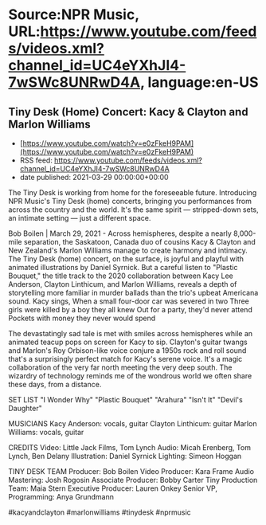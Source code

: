 # Source:NPR Music, URL:https://www.youtube.com/feeds/videos.xml?channel_id=UC4eYXhJI4-7wSWc8UNRwD4A, language:en-US

## Tiny Desk (Home) Concert: Kacy & Clayton and Marlon Williams
 - [https://www.youtube.com/watch?v=e0zFkeH9PAM](https://www.youtube.com/watch?v=e0zFkeH9PAM)
 - RSS feed: https://www.youtube.com/feeds/videos.xml?channel_id=UC4eYXhJI4-7wSWc8UNRwD4A
 - date published: 2021-03-29 00:00:00+00:00

The Tiny Desk is working from home for the foreseeable future. Introducing NPR Music's Tiny Desk (home) concerts, bringing you performances from across the country and the world. It's the same spirit — stripped-down sets, an intimate setting — just a different space.

Bob Boilen | March 29, 2021 - Across hemispheres, despite a nearly 8,000-mile separation, the Saskatoon, Canada duo of cousins Kacy & Clayton and New Zealand's Marlon Williams manage to create harmony and intimacy. The Tiny Desk (home) concert, on the surface, is joyful and playful with animated illustrations by Daniel Syrnick. But a careful listen to "Plastic Bouquet," the title track to the 2020 collaboration between Kacy Lee Anderson, Clayton Linthicum, and Marlon Williams, reveals a depth of storytelling more familiar in murder ballads than the trio's upbeat Americana sound. 
Kacy sings, 
When a small four-door car was severed in two
Three girls were killed by a boy they all knew
Out for a party, they'd never attend 
Pockets with money they never would spend 

The devastatingly sad tale is met with smiles across hemispheres while an animated teacup pops on screen for Kacy to sip. Clayton's guitar twangs and Marlon's Roy Orbison-like voice conjure a 1950s rock and roll sound that's a surprisingly perfect match for Kacy's serene voice. It's a magic collaboration of the very far north meeting the very deep south. The wizardry of technology reminds me of the wondrous world we often share these days, from a distance.

SET LIST
"I Wonder Why"
"Plastic Bouquet"
"Arahura"
"Isn't It"
"Devil's Daughter"

MUSICIANS
Kacy Anderson: vocals, guitar 
Clayton Linthicum: guitar 
Marlon Williams: vocals, guitar

CREDITS
Video: Little Jack Films, Tom Lynch 
Audio: Micah Erenberg, Tom Lynch, Ben Delany
Illustration: Daniel Syrnick
Lighting: Simeon Hoggan

TINY DESK TEAM
Producer: Bob Boilen
Video Producer: Kara Frame
Audio Mastering: Josh Rogosin
Associate Producer: Bobby Carter
Tiny Production Team: Maia Stern
Executive Producer: Lauren Onkey
Senior VP, Programming: Anya Grundmann

#kacyandclayton #marlonwilliams #tinydesk #nprmusic

